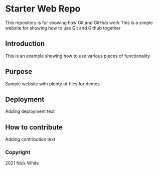 # Starter Web Repo

This repository is for showing how Git and GitHub work
This is a simple website for showing how to use Git and Github together

## Introduction

This is an example showing how to use various pieces of functionality

## Purpose

Sample website with plenty of files for demos

## Deployment
Adding deployment text

## How to contribute
Adding contribution text

### Copyright

2021 Nick White